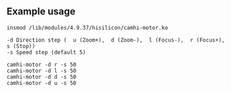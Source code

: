 ## Example usage

```
insmod /lib/modules/4.9.37/hisilicon/camhi-motor.ko
```

```
-d Direction step (  u (Zoom+),  d (Zoom-),  l (Focus-),  r (Focus+),  s (Stop))
-s Speed step (default 5)
```

```
camhi-motor -d r -s 50
camhi-motor -d l -s 50
camhi-motor -d d -s 50
camhi-motor -d u -s 50
```


